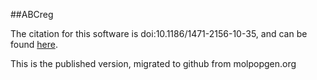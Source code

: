 ##ABCreg

The citation for this software is doi:10.1186/1471-2156-10-35, and can be found [here](http://www.biomedcentral.com/1471-2156/10/35).

This is the published version, migrated to github from molpopgen.org